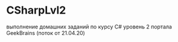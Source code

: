 # CSharpLvl2
выполнение домашних заданий по курсу C# уровень 2 портала GeekBrains (поток от 21.04.20)

